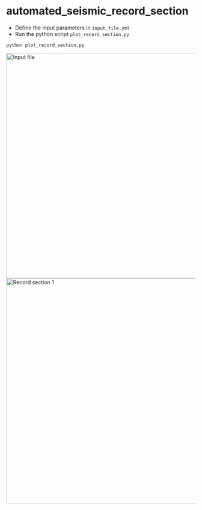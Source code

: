 # automated_seismic_record_section
- Define the input parameters in `input_file.yml`
- Run the python script `plot_record_section.py`

```python plot_record_section.py```

<img src="example_inputFile.jpg" width="600" alt="Input file">


<img src="record_section_2013-05-24_SEA-OF-OKHOTSK.png" width="600" alt="Record section 1">
